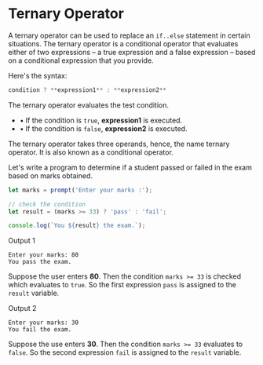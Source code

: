 # Ternary Operator

A ternary operator can be used to replace an `if..else` statement in certain situations. The ternary operator is a conditional operator that evaluates either of two expressions – a true expression and a false expression – based on a conditional expression that you provide.

Here's the syntax:

```jsx
condition ? **expression1** : **expression2**
```

The ternary operator evaluates the test condition.

- • If the condition is `true`, **expression1** is executed.
- • If the condition is `false`, **expression2** is executed.

The ternary operator takes three operands, hence, the name ternary operator. It is also known as a conditional operator.

Let's write a program to determine if a student passed or failed in the exam based on marks obtained.

```jsx
let marks = prompt('Enter your marks :');

// check the condition
let result = (marks >= 33) ? 'pass' : 'fail';

console.log(`You ${result} the exam.`);
```

Output 1

```
Enter your marks: 80
You pass the exam.
```

Suppose the user enters **80**. Then the condition `marks >= 33` is checked which evaluates to `true`. So the first expression `pass` is assigned to the `result` variable.

Output 2

```
Enter your marks: 30
You fail the exam.
```

Suppose the use enters **30**. Then the condition `marks >= 33` evaluates to `false`. So the second expression `fail` is assigned to the `result` variable.